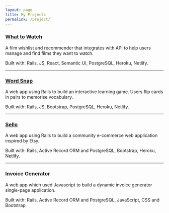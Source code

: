 ```yaml
---
layout: page
title: My Projects
permalink: /project/
---
```


### [What to Watch](http://wattowatch.netlify.com/)

A film wishlist and recommender that integrates with API to help users manage and find films they want to watch.

Built with: Rails, JS, React, Semantic UI, PostgreSQL, Heroku, Netlify.

---

### [Word Snap](https://wordsnap.netlify.com/)

A web app using Rails to build an interactive learning game. Users flip cards in pairs to memorise vocabulary.

Built with: Rails, JS, Bootstrap, PostgreSQL, Heroku, Netlify.

---

### [Sello](https://sello-shop.herokuapp.com/)

A web app using Rails to build a community e-commerce web application inspired by Etsy.

Built with: Rails, Active Record ORM and PostgreSQL, Bootstrap, Heroku, Netlify.

---

### Invoice Generator

A web app which used Javascript to build a dynamic invoice generator single-page application.

Built with: Rails, Active Record ORM and PostgreSQL, JavaScript, CSS and Bootstrap.
